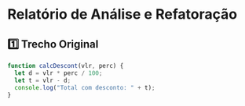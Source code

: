 # Relatório de Análise e Refatoração

## 1️⃣ Trecho Original

```javascript
function calcDescont(vlr, perc) {
  let d = vlr * perc / 100;
  let t = vlr - d;
  console.log("Total com desconto: " + t);
}
